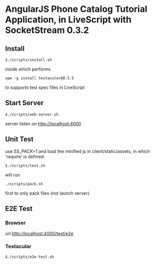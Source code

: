 # AngularJS Phone Catalog Tutorial Application, in LiveScript with SocketStream 0.3.2

## Install
    $./scripts/install.sh
inside which performs

    npm -g install testacular@0.5.5
to supports test spec files in LiveScript

## Start Server
    $./scripts/web-server.sh
server listen on [http://localhost:4000](http://localhost:4000)

## Unit Test
use SS\_PACK=1 and load the minified js in client/static/assets, in which 'require' is defined:

    $./scripts/test.sh 
will run 

    ./scripts/pack.sh

first to only pack files (not launch server)

## E2E Test
### Browser
url [http://localhost:4000/test/e2e](http://localhost:4000/test/e2e)

### Testacular
    $./scripts/e2e-test.sh 
